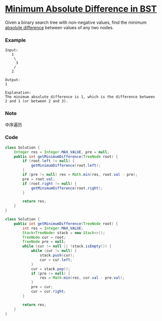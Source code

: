 # [Minimum Absolute Difference in BST](https://leetcode.com/problems/minimum-absolute-difference-in-bst/description/)

Given a binary search tree with non-negative values, find the minimum [absolute difference](https://en.wikipedia.org/wiki/Absolute_difference) between values of any two nodes.

### **Example**

```
Input:
   1
    \
     3
    /
   2

Output:
1

Explanation:
The minimum absolute difference is 1, which is the difference between 2 and 1 (or between 2 and 3).
```

### Note

中序遍历

### Code

```java
class Solution {
    Integer res = Integer.MAX_VALUE, pre = null;
    public int getMinimumDifference(TreeNode root) {
        if (root.left != null) {
            getMinimumDifference(root.left);
        }
        if (pre != null) res = Math.min(res, root.val - pre);
        pre = root.val;
        if (root.right != null) {
            getMinimumDifference(root.right);
        }

        return res;
    }
}
```

```java
class Solution {
    public int getMinimumDifference(TreeNode root) {
        int res = Integer.MAX_VALUE;
        Stack<TreeNode> stack = new Stack<>();
        TreeNode cur = root;
        TreeNode pre = null; 
        while (cur != null || !stack.isEmpty()) {
            while (cur != null) {
                stack.push(cur);
                cur = cur.left;
            }
            cur = stack.pop();
            if (pre != null) {
                res = Math.min(res, cur.val - pre.val);
            }
            pre = cur;
            cur = cur.right;
        }

        return res;
    }
}
```



